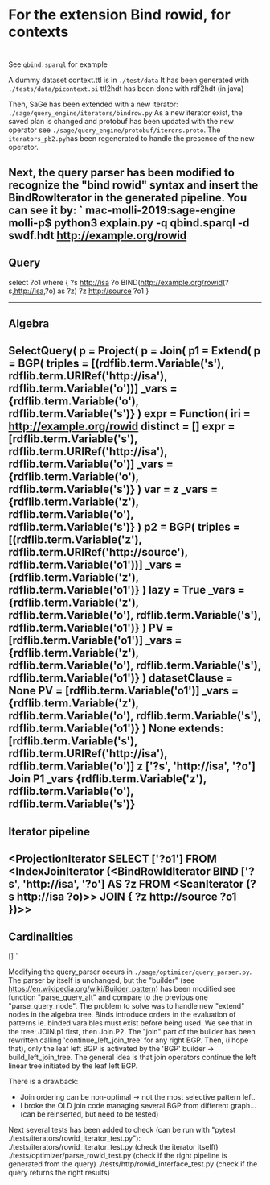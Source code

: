 #
# For the extension Bind rowid, for contexts
#

See `qbind.sparql` for example

A dummy dataset context.ttl is in `./test/data`
It has been generated with `./tests/data/picontext.pi`
ttl2hdt has been done with rdf2hdt (in java)

Then, SaGe has been extended with a new iterator:
`./sage/query_engine/iterators/bindrow.py`
As a new iterator exist, the saved plan is changed and protobuf has been updated with the new operator
see `./sage/query_engine/protobuf/iterors.proto`. The `iterators_pb2.py`has been regenerated to handle the
presence of the new operator.

Next, the query parser has been modified to recognize the "bind rowid" syntax and insert the BindRowIterator
in the generated pipeline. You can see it by:
`
mac-molli-2019:sage-engine molli-p$ python3 explain.py  -q qbind.sparql -d swdf.hdt
http://example.org/rowid
------------
Query
------------
select ?o1 where {
 ?s <http://isa> ?o
 BIND(<http://example.org/rowid>(?s,<http://isa>,?o) as ?z)
 ?z <http://source> ?o1
 }

------------
Algebra
------------
SelectQuery(
    p = Project(
        p = Join(
            p1 = Extend(
                p = BGP(
                    triples = [(rdflib.term.Variable('s'), rdflib.term.URIRef('http://isa'), rdflib.term.Variable('o'))]
                    _vars = {rdflib.term.Variable('o'), rdflib.term.Variable('s')}
                    )
                expr = Function(
                    iri = http://example.org/rowid
                    distinct = []
                    expr = [rdflib.term.Variable('s'), rdflib.term.URIRef('http://isa'), rdflib.term.Variable('o')]
                    _vars = {rdflib.term.Variable('o'), rdflib.term.Variable('s')}
                    )
                var = z
                _vars = {rdflib.term.Variable('z'), rdflib.term.Variable('o'), rdflib.term.Variable('s')}
                )
            p2 = BGP(
                triples = [(rdflib.term.Variable('z'), rdflib.term.URIRef('http://source'), rdflib.term.Variable('o1'))]
                _vars = {rdflib.term.Variable('z'), rdflib.term.Variable('o1')}
                )
            lazy = True
            _vars = {rdflib.term.Variable('z'), rdflib.term.Variable('o'), rdflib.term.Variable('s'), rdflib.term.Variable('o1')}
            )
        PV = [rdflib.term.Variable('o1')]
        _vars = {rdflib.term.Variable('z'), rdflib.term.Variable('o'), rdflib.term.Variable('s'), rdflib.term.Variable('o1')}
        )
    datasetClause = None
    PV = [rdflib.term.Variable('o1')]
    _vars = {rdflib.term.Variable('z'), rdflib.term.Variable('o'), rdflib.term.Variable('s'), rdflib.term.Variable('o1')}
    )
None
extends:
[rdflib.term.Variable('s'), rdflib.term.URIRef('http://isa'), rdflib.term.Variable('o')]
z
['?s', 'http://isa', '?o']
Join P1 _vars
{rdflib.term.Variable('z'), rdflib.term.Variable('o'), rdflib.term.Variable('s')}
-----------------
Iterator pipeline
-----------------
<ProjectionIterator SELECT ['?o1'] FROM <IndexJoinIterator (<BindRowIdIterator BIND ['?s', 'http://isa', '?o'] AS ?z FROM <ScanIterator (?s http://isa ?o)>> JOIN { ?z http://source ?o1 })>>
-----------------
Cardinalities
-----------------
[]
`

Modifying the query_parser occurs in `./sage/optimizer/query_parser.py`. 
The parser by itself is unchanged, but the "builder" (see https://en.wikipedia.org/wiki/Builder_pattern) has been modified
see function "parse_query_alt" and compare to the previous one "parse_query_node". The problem to solve was to handle new "extend" nodes in the algebra tree. Binds introduce
 orders in the evaluation of patterns ie. binded varaibles must exist before being used. We see that in the  tree: JOIN.p1 first, then Join.P2. The "join" part of the builder has been rewritten calling 'continue_left_join_tree' for any right BGP. Then, (i hope that), only the
leaf left BGP is activated by the 'BGP' builder -> build_left_join_tree. The general idea is that join operators continue the left linear tree initiated by the leaf left BGP.

There is a drawback:
- Join ordering can be non-optimal -> not the most selective pattern left.
- I broke the OLD join code managing several BGP from different graph... (can be reinserted, but need to be tested)


Next several tests has been added to check (can be run with "pytest ./tests/iterators/rowid_iterator_test.py"):
./tests/iterators/rowid_iterator_test.py (check the iterator itselft)
./tests/optimizer/parse_rowid_test.py (check if the right pipeline is generated from the query)
./tests/http/rowid_interface_test.py (check if the query returns the right results)

